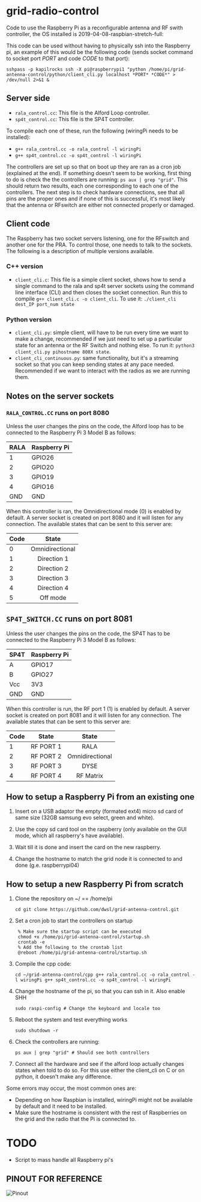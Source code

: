 # grid-radio-control

Code to use the Raspberry Pi as a reconfigurable antenna and RF swith controller, the OS installed is 2019-04-08-raspbian-stretch-full:

This code can be used without having to physically ssh into the Raspberry pi, an example of this would be the following code (sends socket command to socket port *PORT* and code *CODE* to that port):

`sshpass -p kapilrocks ssh -X pi@raspberrypi1 "python /home/pi/grid-antenna-control/python/client_cli.py localhost *PORT* *CODE*" > /dev/null 2>&1 &`

## Server side

* `rala_control.cc`: This file is the Alford Loop controller.
* `sp4t_control.cc`: This file is the SP4T controller.

To compile each one of these, run the following (wiringPi needs to be installed):

* `g++ rala_control.cc -o rala_control -l wiringPi`
* `g++ sp4t_control.cc -o sp4t_control -l wiringPi`

The controllers are set up so that on boot up they are ran as a cron job (explained at the end). If something doesn't seem to be working, first thing to do is check the the controllers are running: `ps aux | grep "grid"`. This should return two results, each one corresponding to each one of the controllers. The next step is to check hardware connections, see that all pins are the proper ones and if none of this is successful, it's most likely that the antenna or RFswitch are either not connected properly or damaged.

## Client code

The Raspberry has two socket servers listening, one for the RFswitch and another one for the PRA. To control those, one needs to talk to the sockets. The following is a description of multiple versions available.

### C++ version

* `client_cli.c`: This file is a simple client socket, shows how to send a single command to the rala and sp4t server sockets using the command line interface (CLI) and then closes the socket connection. Run this to compile `g++ client_cli.c -o client_cli`. To use it: `./client_cli dest_IP port_num state`

### Python version

* `client_cli.py`: simple client, will have to be run every time we want to make a change, recommended if we just need to set up a particular state for an antenna or the RF Switch and nothing else. To run it: `python3 client_cli.py pihostname 808X state`.
* `client_cli_continuous.py`: same functionality, but it's a streaming socket so that you can keep sending states at any pace needed. Recommended if we want to interact with the radios as we are running them.

## Notes on the server sockets

### `RALA_CONTROL.CC` runs on port 8080

Unless the user changes the pins on the code, the Alford loop has to be connected to the Raspberry Pi 3 Model B as follows:

RALA | Raspberry Pi
------ | ------
1 | GPIO26
2 | GPIO20
3 | GPIO19
4 | GPIO16
GND | GND

When this controller is ran, the Omnidirectional mode (0) is enabled by default. A server socket is created on port 8080 and it will listen for any connection. The available states that can be sent to this server are:

| Code          | State           |
| ------------- |:---------------:|
| 0             | Omnidirectional |
| 1             | Direction 1     |
| 2             | Direction 2     |  
| 3             | Direction 3     |  
| 4             | Direction 4     |  
| 5             | Off mode        |  


## `SP4T_SWITCH.CC` runs on port 8081

Unless the user changes the pins on the code, the SP4T has to be connected to the Raspberry Pi 3 Model B as follows:

SP4T | Raspberry Pi
------ | ------
A      | GPIO17
B      | GPIO27
Vcc    | 3V3
GND    | GND

When this controller is run, the RF port 1 (1) is enabled by default. A server socket is created on port 8081 and it will listen for any connection. The available states that can be sent to this server are:

| Code          | State           | State           |
| ------------- |:---------------:|:---------------:|
| 1             | RF PORT 1       | RALA            |
| 2             | RF PORT 2       | Omnidirectional |
| 3             | RF PORT 3       | DYSE            |
| 4             | RF PORT 4       | RF Matrix       |  


## How to setup a Raspberry Pi from an existing one

1. Insert on a USB adaptor the empty (formated ext4) micro sd card of same size (32GB samsung evo select, green and white).

2. Use the copy sd card tool on the raspberry (only available on the GUI mode, which all raspberry's have  available).

3. Wait till it is done and insert the card on the new raspberry.

4. Change the hostname to match the grid node it is connected to and done (g.e. raspberrypi04)

## How to setup a new Raspberry Pi from scratch

1. Clone the repository on ~/ == /home/pi

      `cd
      git clone https://github.com/dwsl/grid-antenna-control.git`

2. Set a cron job to start the controllers on startup

        % Make sure the startup script can be executed
        chmod +x /home/pi/grid-antenna-control/startup.sh
        crontab -e
        % Add the following to the crontab list
        @reboot /home/pi/grid-antenna-control/startup.sh

3. Compile the cpp code:

      `cd ~/grid-antenna-control/cpp
      g++ rala_control.cc -o rala_control -l wiringPi
      g++ sp4t_control.cc -o sp4t_control -l wiringPi`

4. Change the hostname of the pi, so that you can ssh in it. Also enable SHH

      `sudo raspi-config # Change the keyboard and locale too`

5. Reboot the system and test everything works

      `sudo shutdown -r`

6. Check the controllers are running:

      `ps aux | grep "grid" # Should see both controllers`

7. Connect all the hardware and see if the alford loop actually changes states when told to do so. For this use either the client_cli on C or on python, it doesn't make any difference.

Some errors may occur, the most common ones are:

* Depending on how Raspbian is installed, wiringPi might not be available by default and it need to be installed.
* Make sure the hostname is consistent with the rest of Raspberries on the grid and the radio that the Pi is connected to.

# TODO

* Script to mass handle all Raspberry pi's

## PINOUT FOR REFERENCE

![Pinout](http://wiki.sunfounder.cc/images/9/95/Pi3_gpio.png)
